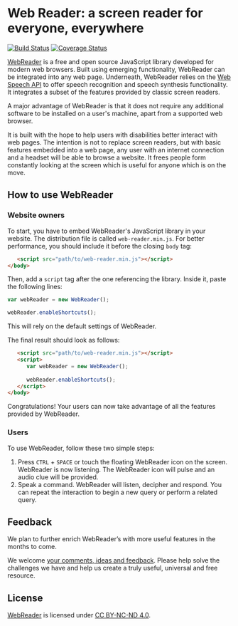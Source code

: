 # Web Reader: a screen reader for everyone, everywhere

[![Build Status](https://travis-ci.org/digital-detox/web-reader.svg?branch=master)](https://travis-ci.org/digital-detox/web-reader)
[![Coverage Status](https://coveralls.io/repos/digital-detox/web-reader/badge.svg?branch=master&service=github)](https://coveralls.io/github/digital-detox/web-reader?branch=master)

[WebReader](https://web-reader.digital-detox.co.uk/) is a free and open source JavaScript library developed for modern
web browsers. Built using emerging functionality, WebReader can be integrated into any web page. Underneath, 
WebReader relies on the [Web Speech API](https://dvcs.w3.org/hg/speech-api/raw-file/tip/webspeechapi.html)
to offer speech recognition and speech synthesis functionality. It integrates a subset of the features provided by 
classic screen readers.

A major advantage of WebReader is that it does not require any additional software to be installed on a user's machine,
apart from a supported web browser.

It is built with the hope to help users with disabilities better interact with web pages. The intention is not to 
replace screen readers, but with basic features embedded into a web page, any user with an internet connection and a 
headset will be able to browse a website. It frees people form constantly looking at the screen which is useful for 
anyone which is on the move.

## How to use WebReader

### Website owners

To start, you have to embed WebReader's JavaScript library in your website. The distribution file is called
`web-reader.min.js`. For better performance, you should include it before the closing `body` tag:

```html
   <script src="path/to/web-reader.min.js"></script>
</body>
```

Then, add a `script` tag after the one referencing the library. Inside it, paste the following lines:

```js
var webReader = new WebReader();

webReader.enableShortcuts();
```

This will rely on the default settings of WebReader. 

The final result should look as follows:

```html
   <script src="path/to/web-reader.min.js"></script>
   <script>
      var webReader = new WebReader();
   
      webReader.enableShortcuts();
   </script>
</body>
```

Congratulations! Your users can now take advantage of all the features provided by WebReader.

### Users

To use WebReader, follow these two simple steps:

1. Press `CTRL` + `SPACE` or touch the floating WebReader icon on the screen. WebReader is now listening. The WebReader
icon will pulse and an audio clue will be provided.
2. Speak a command. WebReader will listen, decipher and respond. You can repeat the interaction to begin a new query
or perform a related query.

## Feedback

We plan to further enrich WebReader’s with more useful features in the months to come.

We welcome [your comments, ideas and feedback](https://github.com/digital-detox/web-reader/issues). Please help solve
the challenges we have and help us create a truly useful, universal and free resource.

## License

[WebReader](https://github.com/digital-detox/web-reader) is licensed under
[CC BY-NC-ND 4.0](http://creativecommons.org/licenses/by-nc-nd/4.0/).
